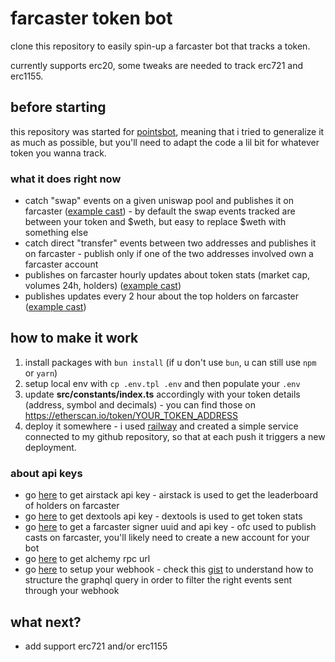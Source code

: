 # farcaster token bot

clone this repository to easily spin-up a farcaster bot that tracks a token.

currently supports erc20, some tweaks are needed to track erc721 and erc1155.

## before starting

this repository was started for [pointsbot](https://warpcast.com/pointsbot), meaning that i tried to generalize it as much as possible, but you'll need to adapt the code a lil bit for whatever token you wanna track.

### what it does right now

- catch "swap" events on a given uniswap pool and publishes it on farcaster ([example cast](https://warpcast.com/pointsbot/0x9dfb424a)) - by default the swap events tracked are between your token and $weth, but easy to replace $weth with something else
- catch direct "transfer" events between two addresses and publishes it on farcaster - publish only if one of the two addresses involved own a farcaster account
- publishes on farcaster hourly updates about token stats (market cap, volumes 24h, holders) ([example cast](https://warpcast.com/pointsbot/0xf29574d5))
- publishes updates every 2 hour about the top holders on farcaster ([example cast](https://warpcast.com/pointsbot/0xc77fe4c1))

## how to make it work

1. install packages with `bun install` (if u don't use `bun`, u can still use `npm` or `yarn`)
2. setup local env with `cp .env.tpl .env` and then populate your `.env`
3. update **__src/constants/index.ts__** accordingly with your token details (address, symbol and decimals) - you can find those on https://etherscan.io/token/YOUR_TOKEN_ADDRESS
4. deploy it somewhere - i used [railway](https://railway.app/) and created a simple service connected to my github repository, so that at each push it triggers a new deployment.

### about api keys

- go [here](https://app.airstack.xyz/profile-settings/api-keys) to get airstack api key - airstack is used to get the leaderboard of holders on farcaster
- go [here](https://developer.dextools.io/) to get dextools api key - dextools is used to get token stats
- go [here](https://mfsa.cc/) to get a farcaster signer uuid and api key - ofc used to publish casts on farcaster, you'll likely need to create a new account for your bot
- go [here](https://dashboard.alchemy.com/apps) to get alchemy rpc url
- go [here](https://dashboard.alchemy.com/webhooks) to setup your webhook - check this [gist](https://gist.github.com/limone-eth/15fa907a02e2c1f1158b9cbdbac3c15c) to understand how to structure the graphql query in order to filter the right events sent through your webhook

## what next?

- add support erc721 and/or erc1155
